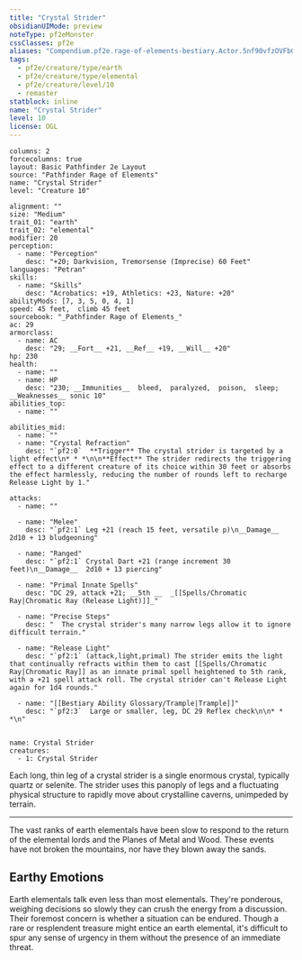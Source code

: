 ```yaml
---
title: "Crystal Strider"
obsidianUIMode: preview
noteType: pf2eMonster
cssClasses: pf2e
aliases: "Compendium.pf2e.rage-of-elements-bestiary.Actor.5nf90vfzOVFbGEZZ" 
tags:
  - pf2e/creature/type/earth
  - pf2e/creature/type/elemental
  - pf2e/creature/level/10
  - remaster
statblock: inline
name: "Crystal Strider"
level: 10
license: OGL
---
```


```statblock
columns: 2
forcecolumns: true
layout: Basic Pathfinder 2e Layout
source: "Pathfinder Rage of Elements"
name: "Crystal Strider"
level: "Creature 10"

alignment: ""
size: "Medium"
trait_01: "earth"
trait_02: "elemental"
modifier: 20
perception:
  - name: "Perception"
    desc: "+20; Darkvision, Tremorsense (Imprecise) 60 Feet"
languages: "Petran"
skills:
  - name: "Skills"
    desc: "Acrobatics: +19, Athletics: +23, Nature: +20"
abilityMods: [7, 3, 5, 0, 4, 1]
speed: 45 feet,  climb 45 feet
sourcebook: "_Pathfinder Rage of Elements_"
ac: 29
armorclass:
  - name: AC
    desc: "29; __Fort__ +21, __Ref__ +19, __Will__ +20"
hp: 230
health:
  - name: ""
  - name: HP
    desc: "230; __Immunities__  bleed,  paralyzed,  poison,  sleep; __Weaknesses__ sonic 10"
abilities_top:
  - name: ""

abilities_mid:
  - name: ""
  - name: "Crystal Refraction"
    desc: "`pf2:0`  **Trigger** The crystal strider is targeted by a light effect\n* * *\n\n**Effect** The strider redirects the triggering effect to a different creature of its choice within 30 feet or absorbs the effect harmlessly, reducing the number of rounds left to recharge Release Light by 1."

attacks:
  - name: ""

  - name: "Melee"
    desc: "`pf2:1` Leg +21 (reach 15 feet, versatile p)\n__Damage__  2d10 + 13 bludgeoning"

  - name: "Ranged"
    desc: "`pf2:1` Crystal Dart +21 (range increment 30 feet)\n__Damage__  2d10 + 13 piercing"

  - name: "Primal Innate Spells"
    desc: "DC 29, attack +21; __5th __  _[[Spells/Chromatic Ray|Chromatic Ray (Release Light)]]_"

  - name: "Precise Steps"
    desc: "  The crystal strider's many narrow legs allow it to ignore difficult terrain."

  - name: "Release Light"
    desc: "`pf2:1` (attack,light,primal) The strider emits the light that continually refracts within them to cast [[Spells/Chromatic Ray|Chromatic Ray]] as an innate primal spell heightened to 5th rank, with a +21 spell attack roll. The crystal strider can't Release Light again for 1d4 rounds."

  - name: "[[Bestiary Ability Glossary/Trample|Trample]]"
    desc: "`pf2:3`  Large or smaller, leg, DC 29 Reflex check\n\n* * *\n"
 
```

```encounter-table
name: Crystal Strider
creatures:
  - 1: Crystal Strider
```



Each long, thin leg of a crystal strider is a single enormous crystal, typically quartz or selenite. The strider uses this panoply of legs and a fluctuating physical structure to rapidly move about crystalline caverns, unimpeded by terrain.

* * *

The vast ranks of earth elementals have been slow to respond to the return of the elemental lords and the Planes of Metal and Wood. These events have not broken the mountains, nor have they blown away the sands.

## Earthy Emotions

Earth elementals talk even less than most elementals. They're ponderous, weighing decisions so slowly they can crush the energy from a discussion. Their foremost concern is whether a situation can be endured. Though a rare or resplendent treasure might entice an earth elemental, it's difficult to spur any sense of urgency in them without the presence of an immediate threat.
